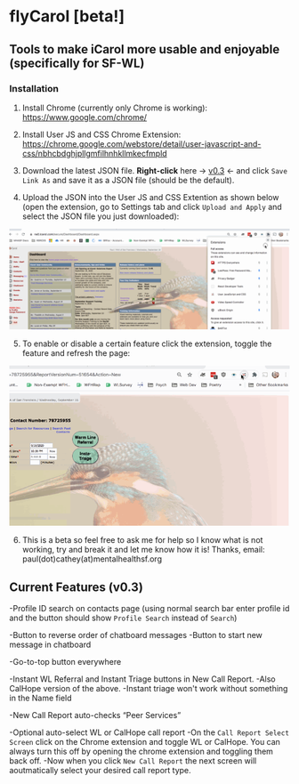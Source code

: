 # flyCarol [beta!]
## Tools to make iCarol more usable and enjoyable (specifically for SF-WL)


### Installation
1. Install Chrome (currently only Chrome is working):
https://www.google.com/chrome/
2. Install User JS and CSS Chrome Extension: https://chrome.google.com/webstore/detail/user-javascript-and-css/nbhcbdghjpllgmfilhnhkllmkecfmpld
3. Download the latest JSON file. **Right-click** here -> <a href="https://raw.githubusercontent.com/mooserson/flyCarol/master/current_version/v0.3user-js-css-v8-200917.json" download>v0.3</a> <- and click `Save Link As` and save it as a JSON file (should be the default).

4. Upload the JSON into the User JS and CSS Extention as shown below (open the extension, go to Settings tab and click `Upload and Apply` and select the JSON file you just downloaded):

![flyCarol JSON install](assets/install_flyCarol_JSON.gif) 

5. To enable or disable a certain feature click the extension, toggle the feature and refresh the page:

![flyCarol Config](assets/config_flyCarol.gif) 


6. This is a beta so feel free to ask me for help so I know what is not working, try and break it and let me know how it is! Thanks, email: paul(dot)cathey(at)mentalhealthsf.org


## Current Features (v0.3)
-Profile ID search on contacts page (using normal search bar enter profile id and the button should show `Profile Search` instead of `Search`)

-Button to reverse order of chatboard messages
  -Button to start new message in chatboard

-Go-to-top button everywhere

-Instant WL Referral and Instant Triage buttons in New Call Report.
  -Also CalHope version of the above. 
  -Instant triage won't work without something in the Name field

-New Call Report auto-checks “Peer Services”

-Optional auto-select WL or CalHope call report
  -On the `Call Report Select Screen` click on the Chrome extension and toggle WL or CalHope. You can always turn this off by opening the chrome extension and toggling them back off. 
  -Now when you click `New Call Report` the next screen will aoutmatically select your desired call report type.
